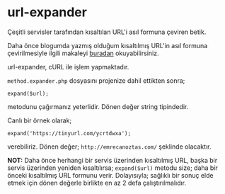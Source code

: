 # url-expander

Çeşitli servisler tarafından kısaltılan URL'i asıl formuna çeviren betik.

Daha önce blogumda yazmış olduğum kısaltılmış URL'in asıl formuna çevirilmesiyle ilgili makaleyi [buradan](http://emrecanoztas.com/kisaltilmis-url-yapisini-asil-formuna-cevirme/) okuyabilirsiniz.

url-expander, cURL ile işlem yapmaktadır.

`method.expander.php` dosyasını projenize dahil ettikten sonra;
```
expand($url);
```
metodunu çağırmanız yeterlidir. Dönen değer string tipindedir.

Canlı bir örnek olarak;
```
expand('https://tinyurl.com/ycrtdwxa');
```
verebiliriz. Dönen değer; `http://emrecanoztas.com/` şeklinde olacaktır.


**NOT:** Daha önce herhangi bir servis üzerinden kısaltılmış URL, başka bir servis üzerinden yeniden kısaltılırsa; `expand($url)` metodu size;
daha bir önceki kısaltılmış URL formunu verir. Dolayısıyla; sağlıklı bir sonuç elde etmek için dönen değerle birlikte en az 2 defa
çalıştırılmalıdır.
